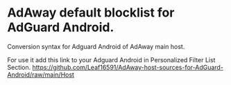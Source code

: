 # AdAway default blocklist for AdGuard Android.
Conversion syntax for Adguard Android of AdAway main host.

For use it add this link to your Adguard Android in Personalized Filter List Section.
https://github.com/Leaf16591/AdAway-host-sources-for-AdGuard-Android/raw/main/Host
